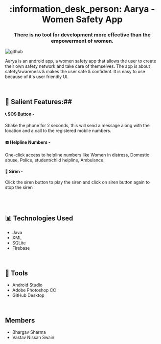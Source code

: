 <h1 align ="center"> :information_desk_person: Aarya - Women Safety App </h1>
<h3 align ="center"> There is no tool for development more effective than the empowerment of women.</h3>

![github](https://user-images.githubusercontent.com/105602130/169027109-3bea4bbf-faa3-49da-82d5-6cd94e97e627.png)



Aarya is an android app, a women safety app that allows the user to create their own safety network and take care of themselves.
The app is about safety/awareness & makes the user safe & confident.
It is easy to use because of it's user friendly UI.


</br>

## :iphone: Salient Features:##

#### :telephone_receiver: SOS Button -
Shake the phone for 2 seconds, this will send a message along with the location and a call to the registered mobile numbers.

#### :telephone: Helpline Numbers -
One-click access to helpline numbers like Women in distress, Domestic abuse, Police, student/child helpline, Ambulance.

#### :bell: Siren -
Click the siren button to play the siren and click on siren button again to stop the siren

</br>

</br>


## 📊 Technologies Used
- Java
- XML
- SQLite
- Firebase

</br>

## 💯 Tools
- Android Studio
- Adobe Photoshop CC
- GitHub Desktop

</br>

## Members
- Bhargav Sharma
- Vastav Nissan Swain
